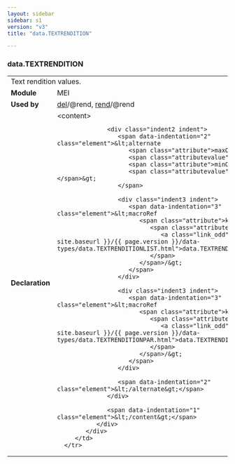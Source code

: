 ```yaml
---
layout: sidebar
sidebar: s1
version: "v3"
title: "data.TEXTRENDITION"

---
```


<div class="macroSpec">
   <h3 id="data.TEXTRENDITION">data.TEXTRENDITION</h3>
   <table class="wovenodd">
      <tr>
         <td colspan="2" class="wovenodd-col2">Text rendition values.</td>
      </tr>
      <tr>
         <td class="wovenodd-col1">
            <strong>Module</strong>
         </td>
         <td class="wovenodd-col2">MEI</td>
      </tr>
      <tr>
         <td class="wovenodd-col1">
            <strong>Used by</strong>
         </td>
         <td class="wovenodd-col2">
            <div class="parent">
               <a class="link_odd_classSpec" href="{{ site.baseurl }}/{{ page.version }}/elements/del.html">del</a>/@rend, 
               <a class="link_odd_classSpec" href="{{ site.baseurl }}/{{ page.version }}/elements/rend.html">rend</a>/@rend
            </div>
         </td>
      </tr>
      <tr>
         <td class="wovenodd-col1">
            <strong>Declaration</strong>
         </td>
         <td class="wovenodd-col2">
            <div xml:space="preserve" class="pre">
               <div class="indent1 indent">
                  <span data-indentation="1" class="element">&lt;content&gt;</span>
                  
                  <div class="indent2 indent">
                     <span data-indentation="2" class="element">&lt;alternate 
                        <span class="attribute">maxOccurs=</span>
                        <span class="attributevalue">"1"</span> 
                        <span class="attribute">minOccurs=</span>
                        <span class="attributevalue">"1"</span>&gt;
                     </span>
                     
                     <div class="indent3 indent">
                        <span data-indentation="3" class="element">&lt;macroRef 
                           <span class="attribute">key=
                              <span class="attributevalue">"
                                 <a class="link_odd" href="{{ site.baseurl }}/{{ page.version }}/data-types/data.TEXTRENDITIONLIST.html">data.TEXTRENDITIONLIST</a>"
                              </span>
                           </span>/&gt;
                        </span>
                     </div>
                     
                     <div class="indent3 indent">
                        <span data-indentation="3" class="element">&lt;macroRef 
                           <span class="attribute">key=
                              <span class="attributevalue">"
                                 <a class="link_odd" href="{{ site.baseurl }}/{{ page.version }}/data-types/data.TEXTRENDITIONPAR.html">data.TEXTRENDITIONPAR</a>"
                              </span>
                           </span>/&gt;
                        </span>
                     </div>
                     
                     <span data-indentation="2" class="element">&lt;/alternate&gt;</span>
                  </div>
                  
                  <span data-indentation="1" class="element">&lt;/content&gt;</span>
               </div>
            </div>
         </td>
      </tr>
   </table>
</div>